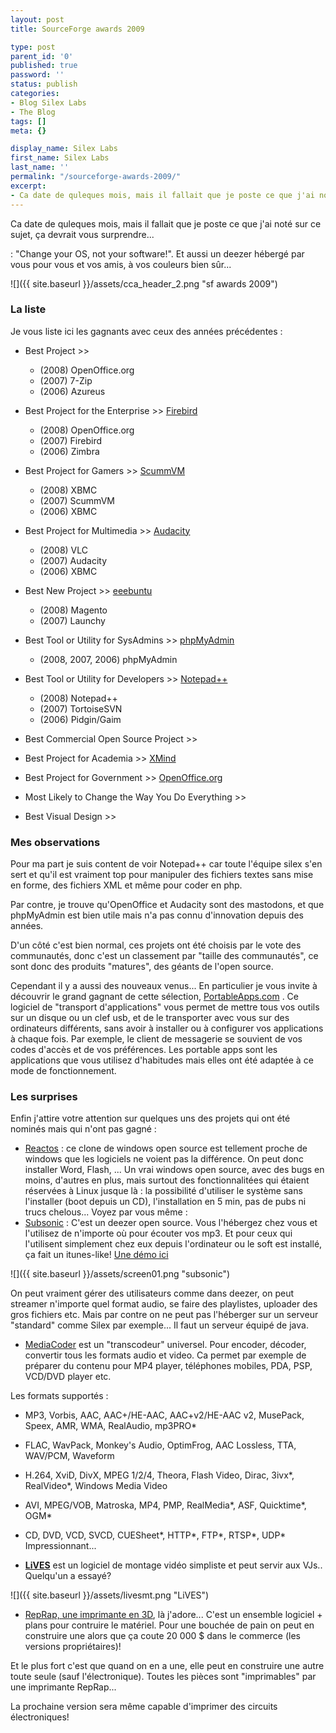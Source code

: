 ```yaml
---
layout: post
title: SourceForge awards 2009

type: post
parent_id: '0'
published: true
password: ''
status: publish
categories:
- Blog Silex Labs
- The Blog
tags: []
meta: {}

display_name: Silex Labs
first_name: Silex Labs
last_name: ''
permalink: "/sourceforge-awards-2009/"
excerpt:
- Ca date de quleques mois, mais il fallait que je poste ce que j'ai noté sur ce sujet, ça devrait vous surprendre... Une imprimante qui s'imprime elle même par exemple! La célèbre platforme de diffusion de logiciels libres SourceForge a publié en un classement des logiciels plébiscités par la communauté open source en 2009. Je vous ai préparé un petit résumé avec explication et mise en avant de certaines découvertes impressionnantes!
---
```


Ca date de quleques mois, mais il fallait que je poste ce que j'ai noté sur ce sujet, ça devrait vous surprendre...


: "Change your OS, not your software!". Et aussi un deezer hébergé par vous pour vous et vos amis, à vos couleurs bien sûr...

![]({{ site.baseurl }}/assets/cca_header_2.png "sf awards 2009")

### La liste

Je vous liste ici les gagnants avec ceux des années précédentes
: 
*   Best Project >>

    *   (2008) OpenOffice.org
    *   (2007) 7-Zip
    *   (2006) Azureus
*   Best Project for the Enterprise >> [Firebird](http://www.firebirdsql.org/)
    *   (2008) OpenOffice.org
    *   (2007) Firebird
    *   (2006) Zimbra
*   Best Project for Gamers >> [ScummVM](http://www.scummvm.org/)
    *   (2008) XBMC
    *   (2007) ScummVM
    *   (2006) XBMC
*   Best Project for Multimedia >> [Audacity](http://audacity.sourceforge.net/)
    *   (2008) VLC
    *   (2007) Audacity
    *   (2006) XBMC
*   Best New Project >> [eeebuntu](http://www.eeebuntu.org/)
    *   (2008) Magento
    *   (2007) Launchy
*   Best Tool or Utility for SysAdmins >> [phpMyAdmin](http://)
    *   (2008, 2007, 2006) phpMyAdmin
*   Best Tool or Utility for Developers >> [Notepad++](http://notepad-plus.sourceforge.net/)
    *   (2008) Notepad++
    *   (2007) TortoiseSVN
    *   (2006) Pidgin/Gaim
*   Best Commercial Open Source Project >>

*   Best Project for Academia >> [XMind](http://www.xmind.net/)
*   Best Project for Government >> [OpenOffice.org](http://openoffice.org/)
*   Most Likely to Change the Way You Do Everything >>

*   Best Visual Design >>


### Mes observations

Pour ma part je suis content de voir Notepad++ car toute l'équipe silex s'en sert et qu'il est vraiment top pour manipuler des fichiers textes sans mise en forme, des fichiers XML et même pour coder en php.

Par contre, je trouve qu'OpenOffice et Audacity sont des mastodons, et que phpMyAdmin est bien utile mais n'a pas connu d'innovation depuis des années.

D'un côté c'est bien normal, ces projets ont été choisis par le vote des communautés, donc c'est un classement par "taille des communautés", ce sont donc des produits "matures", des géants de l'open source.

Cependant il y a aussi des nouveaux venus... En particulier je vous invite à découvrir le grand gagnant de cette sélection, [PortableApps.com](http://portableapps.com/) . Ce logiciel de "transport d'applications" vous permet de mettre tous vos outils sur un disque ou un clef usb, et de le transporter avec vous sur des ordinateurs différents, sans avoir à installer ou à configurer vos applications à chaque fois. Par exemple, le client de messagerie se souvient de vos codes d'accès et de vos préférences. Les portable apps sont les applications que vous utilisez d'habitudes mais elles ont été adaptée à ce mode de fonctionnement.





### Les surprises

Enfin j'attire votre attention sur quelques uns des projets qui ont été nominés mais qui n'ont pas gagné
: 
*   [Reactos](http://www.reactos.org/)
: ce clone de windows open source est tellement proche de windows que les logiciels ne voient pas la différence. On peut donc installer Word, Flash, ... Un vrai windows open source, avec des bugs en moins, d'autres en plus, mais surtout des fonctionnalitées qui étaient réservées à Linux jusque là
: la possibilité d'utiliser le système sans l'installer (boot depuis un CD), l'installation en 5 min, pas de pubs ni trucs chelous... Voyez par vous même
: 
*   [Subsonic](http://subsonic.sourceforge.net/)
: C'est un deezer open source. Vous l'hébergez chez vous et l'utilisez de n'importe où pour écouter vos mp3. Et pour ceux qui l'utilisent simplement chez eux depuis l'ordinateur ou le soft est installé, ça fait un itunes-like! [Une démo ici](http://subsonic.sourceforge.net/demo.php)

![]({{ site.baseurl }}/assets/screen01.png "subsonic")

On peut vraiment gérer des utilisateurs comme dans deezer, on peut streamer n'importe quel format audio, se faire des playlistes, uploader des gros fichiers etc. Mais par contre on ne peut pas l'héberger sur un serveur "standard" comme Silex par exemple... Il faut un serveur équipé de java.

*   [MediaCoder](http://mediacoder.sourceforge.net/) est un "transcodeur" universel. Pour encoder, décoder, convertir tous les formats audio et video. Ca permet par exemple de préparer du contenu pour MP4 player, téléphones mobiles, PDA, PSP, VCD/DVD player etc.

Les formats supportés
: 
* MP3, Vorbis, AAC, AAC+/HE-AAC, AAC+v2/HE-AAC v2, MusePack, Speex, AMR, WMA, RealAudio, mp3PRO*  
* FLAC, WavPack, Monkey's Audio, OptimFrog, AAC Lossless, TTA, WAV/PCM, Waveform  
* H.264, XviD, DivX, MPEG 1/2/4, Theora, Flash Video, Dirac, 3ivx*, RealVideo*, Windows Media Video  
* AVI, MPEG/VOB, Matroska, MP4, PMP, RealMedia*, ASF, Quicktime*, OGM*  
* CD, DVD, VCD, SVCD, CUESheet*, HTTP*, FTP*, RTSP*, UDP*  
Impressionnant...

*   [**LiVES**](http://lives.sourceforge.net/) est un logiciel de montage vidéo simpliste et peut servir aux VJs.. Quelqu'un a essayé?

![]({{ site.baseurl }}/assets/livesmt.png "LiVES")

*   [RepRap, une imprimante en 3D](http://reprap.org/), là j'adore... C'est un ensemble logiciel + plans pour contruire le matériel. Pour une bouchée de pain on peut en construire une alors que ça coute 20 000 $ dans le commerce (les versions propriétaires)!

Et le plus fort c'est que quand on en a une, elle peut en construire une autre toute seule (sauf l'électronique). Toutes les pièces sont "imprimables" par une imprimante RepRap...

La prochaine version sera même capable d'imprimer des circuits électroniques!  

